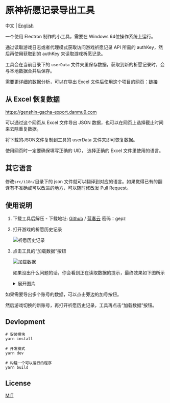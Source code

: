 # 原神祈愿记录导出工具

中文 | [English](https://github.com/biuuu/genshin-wish-export/blob/main/docs/README_EN.md)

一个使用 Electron 制作的小工具，需要在 Windows 64位操作系统上运行。

通过读取游戏日志或者代理模式获取访问游戏祈愿记录 API 所需的 authKey，然后再使用获取到的 authKey 来读取游戏祈愿记录。

工具会在当前目录下的 `userData` 文件夹里保存数据，获取到新的祈愿记录时，会与本地数据合并后保存。

需要更详细的数据分析，可以在导出 Excel 文件后使用这个项目的网页：[链接](https://github.com/voderl/genshin-gacha-analyzer)

## 从 Excel 恢复数据
https://genshin-gacha-export.danmu9.com

可以通过这个网页从 Excel 文件导出 JSON 数据，也可以在网页上选择截止时间来去除重复数据。

将下载的JSON文件复制到工具的 userData 文件夹即可恢复数据。

使用网页时一定要确保填写正确的 UID， 选择正确的 Excel 文件里使用的语言。
## 其它语言

修改`src/i18n/`目录下的 json 文件就可以翻译到对应的语言。如果觉得已有的翻译有不准确或可以改进的地方，可以随时修改发 Pull Request。

## 使用说明

1. 下载工具后解压 - 下载地址: [Github](https://github.com/biuuu/genshin-wish-export/releases/latest/download/Genshin-Wish-Export.zip) / [蓝奏云](https://wwvt.lanzoum.com/b01zxlweh) 密码：gepz
2. 打开游戏的祈愿历史记录

   ![祈愿历史记录](/docs/wish-history.png)
3. 点击工具的“加载数据”按钮

   ![加载数据](/docs/load-data.png)

   如果没出什么问题的话，你会看到正在读取数据的提示，最终效果如下图所示
   

   <details>
    <summary>展开图片</summary>

   ![预览](/docs/preview.png)

   </details>

如果需要导出多个账号的数据，可以点击旁边的加号按钮。

然后游戏切换的新账号，再打开祈愿历史记录，工具再点击“加载数据”按钮。

## Devlopment

```
# 安装模块
yarn install

# 开发模式
yarn dev

# 构建一个可以运行的程序
yarn build
```

## License

[MIT](https://github.com/biuuu/genshin-wish-export/blob/main/LICENSE)
